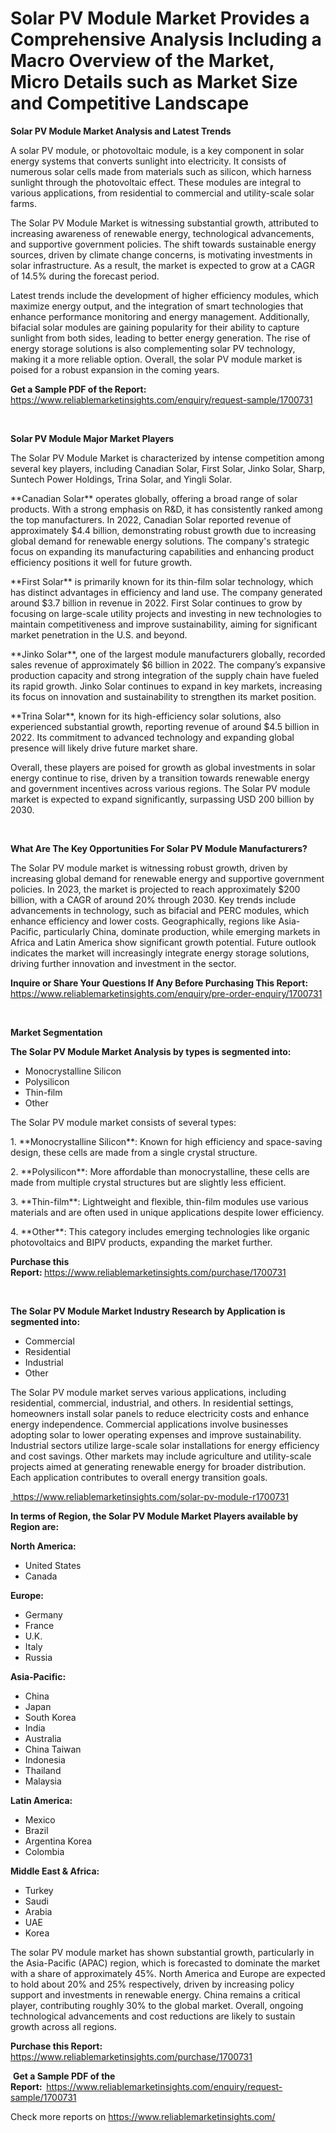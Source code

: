 <p><h1>Solar PV Module Market Provides a Comprehensive Analysis Including a Macro Overview of the Market, Micro Details such as Market Size and Competitive Landscape</h1></p><p><strong>Solar PV Module Market Analysis and Latest Trends</strong></p>
<p><p>A solar PV module, or photovoltaic module, is a key component in solar energy systems that converts sunlight into electricity. It consists of numerous solar cells made from materials such as silicon, which harness sunlight through the photovoltaic effect. These modules are integral to various applications, from residential to commercial and utility-scale solar farms.</p><p>The Solar PV Module Market is witnessing substantial growth, attributed to increasing awareness of renewable energy, technological advancements, and supportive government policies. The shift towards sustainable energy sources, driven by climate change concerns, is motivating investments in solar infrastructure. As a result, the market is expected to grow at a CAGR of 14.5% during the forecast period.</p><p>Latest trends include the development of higher efficiency modules, which maximize energy output, and the integration of smart technologies that enhance performance monitoring and energy management. Additionally, bifacial solar modules are gaining popularity for their ability to capture sunlight from both sides, leading to better energy generation. The rise of energy storage solutions is also complementing solar PV technology, making it a more reliable option. Overall, the solar PV module market is poised for a robust expansion in the coming years.</p></p>
<p><strong>Get a Sample PDF of the Report:&nbsp;</strong> <a href="https://www.reliablemarketinsights.com/enquiry/request-sample/1700731?utm_campaign=2956&utm_medium=2&utm_source=Github&utm_content=ia&utm_term=27032025&utm_id=solar-pv-module">https://www.reliablemarketinsights.com/enquiry/request-sample/1700731</a></p>
<p>&nbsp;</p>
<p><strong>Solar PV Module Major Market Players</strong></p>
<p><p>The Solar PV Module Market is characterized by intense competition among several key players, including Canadian Solar, First Solar, Jinko Solar, Sharp, Suntech Power Holdings, Trina Solar, and Yingli Solar. </p><p>**Canadian Solar** operates globally, offering a broad range of solar products. With a strong emphasis on R&D, it has consistently ranked among the top manufacturers. In 2022, Canadian Solar reported revenue of approximately $4.4 billion, demonstrating robust growth due to increasing global demand for renewable energy solutions. The company's strategic focus on expanding its manufacturing capabilities and enhancing product efficiency positions it well for future growth.</p><p>**First Solar** is primarily known for its thin-film solar technology, which has distinct advantages in efficiency and land use. The company generated around $3.7 billion in revenue in 2022. First Solar continues to grow by focusing on large-scale utility projects and investing in new technologies to maintain competitiveness and improve sustainability, aiming for significant market penetration in the U.S. and beyond.</p><p>**Jinko Solar**, one of the largest module manufacturers globally, recorded sales revenue of approximately $6 billion in 2022. The company’s expansive production capacity and strong integration of the supply chain have fueled its rapid growth. Jinko Solar continues to expand in key markets, increasing its focus on innovation and sustainability to strengthen its market position.</p><p>**Trina Solar**, known for its high-efficiency solar solutions, also experienced substantial growth, reporting revenue of around $4.5 billion in 2022. Its commitment to advanced technology and expanding global presence will likely drive future market share.</p><p>Overall, these players are poised for growth as global investments in solar energy continue to rise, driven by a transition towards renewable energy and government incentives across various regions. The Solar PV module market is expected to expand significantly, surpassing USD 200 billion by 2030.</p></p>
<p>&nbsp;</p>
<p><strong>What Are The Key Opportunities For Solar PV Module Manufacturers?</strong></p>
<p><p>The Solar PV module market is witnessing robust growth, driven by increasing global demand for renewable energy and supportive government policies. In 2023, the market is projected to reach approximately $200 billion, with a CAGR of around 20% through 2030. Key trends include advancements in technology, such as bifacial and PERC modules, which enhance efficiency and lower costs. Geographically, regions like Asia-Pacific, particularly China, dominate production, while emerging markets in Africa and Latin America show significant growth potential. Future outlook indicates the market will increasingly integrate energy storage solutions, driving further innovation and investment in the sector.</p></p>
<p><strong>Inquire or Share Your Questions If Any Before Purchasing This Report:</strong> <a href="https://www.reliablemarketinsights.com/enquiry/pre-order-enquiry/1700731?utm_campaign=2956&utm_medium=2&utm_source=Github&utm_content=ia&utm_term=27032025&utm_id=solar-pv-module">https://www.reliablemarketinsights.com/enquiry/pre-order-enquiry/1700731</a></p>
<p>&nbsp;</p>
<p><strong>Market Segmentation</strong></p>
<p><strong>The Solar PV Module Market Analysis by types is segmented into:</strong></p>
<p><ul><li>Monocrystalline Silicon</li><li>Polysilicon</li><li>Thin-film</li><li>Other</li></ul></p>
<p><p>The Solar PV module market consists of several types: </p><p>1. **Monocrystalline Silicon**: Known for high efficiency and space-saving design, these cells are made from a single crystal structure. </p><p>2. **Polysilicon**: More affordable than monocrystalline, these cells are made from multiple crystal structures but are slightly less efficient.</p><p>3. **Thin-film**: Lightweight and flexible, thin-film modules use various materials and are often used in unique applications despite lower efficiency.</p><p>4. **Other**: This category includes emerging technologies like organic photovoltaics and BIPV products, expanding the market further.</p></p>
<p><strong>Purchase this Report:&nbsp;</strong><a href="https://www.reliablemarketinsights.com/purchase/1700731?utm_campaign=2956&utm_medium=2&utm_source=Github&utm_content=ia&utm_term=27032025&utm_id=solar-pv-module">https://www.reliablemarketinsights.com/purchase/1700731</a></p>
<p>&nbsp;</p>
<p><strong>The Solar PV Module Market Industry Research by Application is segmented into:</strong></p>
<p><ul><li>Commercial</li><li>Residential</li><li>Industrial</li><li>Other</li></ul></p>
<p><p>The Solar PV module market serves various applications, including residential, commercial, industrial, and others. In residential settings, homeowners install solar panels to reduce electricity costs and enhance energy independence. Commercial applications involve businesses adopting solar to lower operating expenses and improve sustainability. Industrial sectors utilize large-scale solar installations for energy efficiency and cost savings. Other markets may include agriculture and utility-scale projects aimed at generating renewable energy for broader distribution. Each application contributes to overall energy transition goals.</p></p>
<p><a href="https://www.reliablemarketinsights.com/solar-pv-module-r1700731?utm_campaign=2956&utm_medium=2&utm_source=Github&utm_content=ia&utm_term=27032025&utm_id=solar-pv-module">&nbsp;https://www.reliablemarketinsights.com/solar-pv-module-r1700731</a></p>
<p><strong>In terms of Region, the Solar PV Module Market Players available by Region are:</strong></p>
<p>
    <p> <strong> North America: </strong>
        <ul>
            <li>United States</li>
            <li>Canada</li>
        </ul>
        </p> 
    <p> <strong> Europe: </strong>
        <ul>
            <li>Germany</li>
            <li>France</li>
            <li>U.K.</li>
            <li>Italy</li>
            <li>Russia</li>
        </ul>
        </p> 
    <p> <strong> Asia-Pacific: </strong>
        <ul>
            <li>China</li>
            <li>Japan</li>
            <li>South Korea</li>
            <li>India</li>
            <li>Australia</li>
            <li>China Taiwan</li>
            <li>Indonesia</li>
            <li>Thailand</li>
            <li>Malaysia</li>
        </ul>
        </p> 
    <p> <strong> Latin America: </strong>
        <ul>
            <li>Mexico</li>
            <li>Brazil</li>
            <li>Argentina Korea</li>
            <li>Colombia</li>
        </ul>
        </p> 
    <p> <strong> Middle East & Africa: </strong>
        <ul>
            <li>Turkey</li>
            <li>Saudi</li>
            <li>Arabia</li>
            <li>UAE</li>
            <li>Korea</li>
        </ul>
    </p>
    </p>
<p><p>The solar PV module market has shown substantial growth, particularly in the Asia-Pacific (APAC) region, which is forecasted to dominate the market with a share of approximately 45%. North America and Europe are expected to hold about 20% and 25% respectively, driven by increasing policy support and investments in renewable energy. China remains a critical player, contributing roughly 30% to the global market. Overall, ongoing technological advancements and cost reductions are likely to sustain growth across all regions.</p></p>
<p><strong>Purchase this Report: </strong><a href="https://www.reliablemarketinsights.com/purchase/1700731?utm_campaign=2956&utm_medium=2&utm_source=Github&utm_content=ia&utm_term=27032025&utm_id=solar-pv-module">https://www.reliablemarketinsights.com/purchase/1700731</a></p>
<p>&nbsp;<strong>Get a Sample PDF of the Report:&nbsp;&nbsp;</strong><a href="https://www.reliablemarketinsights.com/enquiry/request-sample/1700731?utm_campaign=2956&utm_medium=2&utm_source=Github&utm_content=ia&utm_term=27032025&utm_id=solar-pv-module">https://www.reliablemarketinsights.com/enquiry/request-sample/1700731</a></p>
<p><strong></strong></p>
<p>Check more reports on <a href="https://www.reliablemarketinsights.com/?utm_campaign=2956&utm_medium=2&utm_source=Github&utm_content=ia&utm_term=27032025&utm_id=solar-pv-module">https://www.reliablemarketinsights.com/</a></p>
